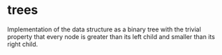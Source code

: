 # trees
Implementation of the data structure as a binary tree with the trivial property that every node is greater than its left child and smaller than its right child.

